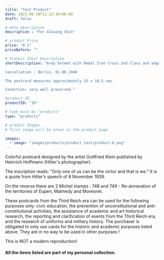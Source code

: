 ```yaml
---
title: "Test Product"
date: 2021-06-30T11:22:16+06:00
draft: false

# meta description
description : "For Glowing Skin"

# product Price
price: "0.1"
priceBefore: ""

# Product Short Description
shortDescription: "Army helmet with Medal Iron Cross 2nd Class and edged weapon

Cancellation : Berlin, 01.08.1940

The postcard measures approximately 15 x 10,5 cms.

Condition: very well preserved."

#product ID
productID: "10"

# type must be "products"
type: "products"

# product Images
# first image will be shown in the product page

images:
  - image: "images/products/product_test/product-6.png"
---
```


Colorful postcard designed by the artist Gottfried Klein published by Heinrich Hoffmann (Hitler's photographer). 

The inscription reads: “Only one of us can be the victor and that is we.” It is a quote from Hitler’s speech of 8 November 1939. 

On the reverse there are 2 Michel stamps : 748 and 749 - Re-annexation of the territories of Eupen, Malmedy and Moresnet.

These postcards from the Third Reich era can be used for the following purposes only: civic education, the prevention of unconstitutional and anti-constitutional activities, the assistance of academic and art historical research, the reporting and clarification of events from the Third Reich era, and the research of uniforms and military history. The purchaser is obligated to only use cards for the historic and academic purposes listed above. They are in no way to be used in other purposes !

This is NOT a modern reproduction!

#### All the items listed are part of my personal collection.
